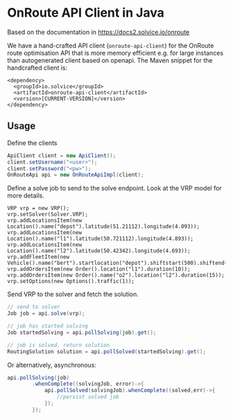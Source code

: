 OnRoute API Client in Java
==========================


Based on the documentation in https://docs2.solvice.io/onroute

We have a hand-crafted API client (`onroute-api-client`) for the OnRoute route optimisation API that is more memory efficient e.g. for large instances than autogenerated client based on openapi. 
The Maven snippet for the handcrafted client is:
```
<dependency>
  <groupId>io.solvice</groupId>
  <artifactId>onroute-api-client</artifactId>
  <version>[CURRENT-VERSION]</version>
</dependency>
```
## Usage


Define the clients 
```java
ApiClient client = new ApiClient();
client.setUsername("<user>");
client.setPassword("<pw>");
OnRouteApi api = new OnRouteApiImpl(client);
```


Define a solve job to send to the solve endpoint.
Look at the VRP model for more details.

```
VRP vrp = new VRP();
vrp.setSolver(Solver.VRP);
vrp.addLocationsItem(new Location().name("depot").latitude(51.21112).longitude(4.093));
vrp.addLocationsItem(new Location().name("l1").latitude(50.721112).longitude(4.893));
vrp.addLocationsItem(new Location().name("l2").latitude(50.42342).longitude(4.693));
vrp.addFleetItem(new Vehicle().name("bert").startlocation("depot").shiftstart(500).shiftend(700));
vrp.addOrdersItem(new Order().location("l1").duration(10));
vrp.addOrdersItem(new Order().name("o2").location("l2").duration(15));
vrp.setOptions(new Options().traffic(1));
```

Send VRP to the solver and fetch the solution.

```java
// send to solver
Job job = api.solve(vrp);

// job has started solving
Job startedSolving = api.pollSolving(job).get();

// job is solved. return solution
RoutingSolution solution = api.pollSolved(startedSolving).get();
```


Or alternatively, asynchronous:

```java
api.pollSolving(job)
        .whenComplete((solvingJob, error)->{
            api.pollSolved(solvingJob).whenComplete((solved,err)->{
                //persist solved job
            });
        });
```

